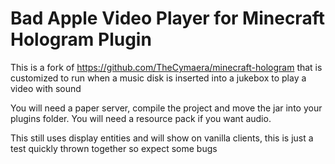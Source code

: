 # Bad Apple Video Player for Minecraft Hologram Plugin

This is a fork of https://github.com/TheCymaera/minecraft-hologram that is customized to run when a music disk is inserted into a jukebox to play a video with sound


You will need a paper server, compile the project and move the jar into your plugins folder. You will need a resource pack if you want audio.

This still uses display entities and will show on vanilla clients, this is just a test quickly thrown together so expect some bugs